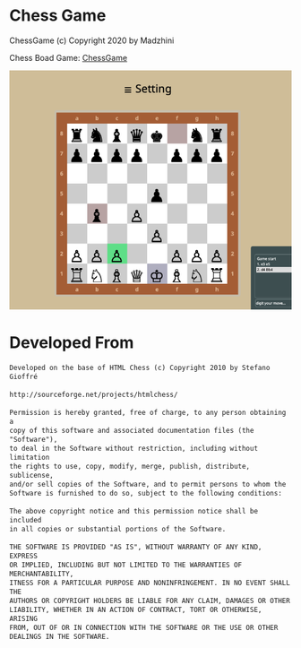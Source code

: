 # Chess Game


ChessGame (c) Copyright 2020 by Madzhini

Chess Boad Game: [ChessGame](https://madzhini.github.io/chess/)


![Screenshot](https://github.com/madzhini/chess/blob/master/images/screenshot.png)

	
# Developed From
	
	Developed on the base of HTML Chess (c) Copyright 2010 by Stefano Gioffré

	http://sourceforge.net/projects/htmlchess/

	Permission is hereby granted, free of charge, to any person obtaining a
	copy of this software and associated documentation files (the "Software"),
	to deal in the Software without restriction, including without limitation
	the rights to use, copy, modify, merge, publish, distribute, sublicense,
	and/or sell copies of the Software, and to permit persons to whom the
	Software is furnished to do so, subject to the following conditions:

	The above copyright notice and this permission notice shall be included
	in all copies or substantial portions of the Software.

	THE SOFTWARE IS PROVIDED "AS IS", WITHOUT WARRANTY OF ANY KIND, EXPRESS
	OR IMPLIED, INCLUDING BUT NOT LIMITED TO THE WARRANTIES OF MERCHANTABILITY,
	ITNESS FOR A PARTICULAR PURPOSE AND NONINFRINGEMENT. IN NO EVENT SHALL THE
	AUTHORS OR COPYRIGHT HOLDERS BE LIABLE FOR ANY CLAIM, DAMAGES OR OTHER
	LIABILITY, WHETHER IN AN ACTION OF CONTRACT, TORT OR OTHERWISE, ARISING
	FROM, OUT OF OR IN CONNECTION WITH THE SOFTWARE OR THE USE OR OTHER
	DEALINGS IN THE SOFTWARE.

